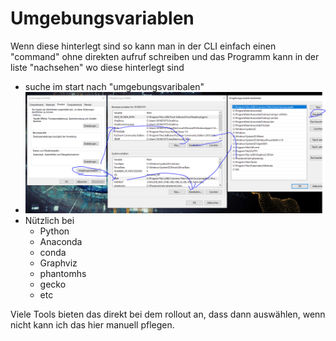 # Umgebungsvariablen

Wenn diese hinterlegt sind so kann man in der CLI einfach einen "command" ohne direkten aufruf schreiben und das Programm kann in der liste "nachsehen" wo diese hinterlegt sind

* suche im start nach "umgebungsvaribalen"
* ![BildUmgebungsvaribale](./imgs/umgebungsvariablen.png)
* Nützlich bei
  * Python
  * Anaconda
  * conda
  * Graphviz
  * phantomhs
  * gecko
  * etc

Viele Tools bieten das direkt bei dem rollout an, dass dann auswählen, wenn nicht kann ich das hier manuell pflegen. 